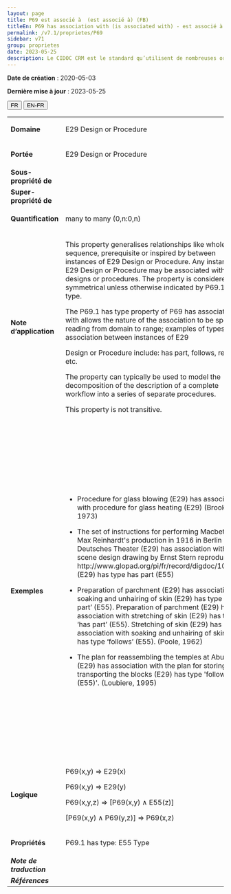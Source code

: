 ```yaml
---
layout: page
title: P69 est associé à  (est associé à) (FB)
titleEn: P69 has association with (is associated with) - est associé à  (est associé à) (FB)
permalink: /v7.1/proprietes/P69
sidebar: v71
group: proprietes
date: 2023-05-25
description: Le CIDOC CRM est le standard qu’utilisent de nombreuses organisations pour l’échange et l’intégration de jeux de données et de spécifications patrimoniales. Il est développé et maintenu à jour exclusivement en anglais par le CRM SIG, un sous-groupe du Conseil international des musées (ICOM). Ceci est une traduction officielle en français développée par la Traduction en français du CIDOC CRM, une initiative qui offre une version française à jour et accessible ouvertement et gratuitement du standard CIDOC CRM et en démocratise l'usage dans la communauté patrimoniale francophone. ------------ The CIDOC CRM is the standard used by many heritage organizations for the exchange and integration of museum collection datasets and specifications. It is developed and maintained exclusively in English by the CRM SIG, a subgroup of the International Council of Museums (ICOM). This is an official translation developed by the Traduction en français du CIDOC CRM, an initiative offering an open, up-to-date, and free French version of the CIDOC CRM standard, and democratizing its use in the francophone heritage community.
---
```


**Date de création** : 2020-05-03

**Dernière mise à jour** : 2023-05-25

<div class="lang-buttons">
 <button id="fr" class="activate">FR</button>
 <button id="en-fr">EN-FR</button>
</div>

<table>
<tbody>
<tr>
<td><strong>Domaine</strong></td>
<td class="en">
<p>E29 Design or Procedure</p>
</td>
<td>
<p><code class="language-plaintext highlighter-rouge">E29_Conceptualisation_ou_procédure</code></p>
</td>
</tr>
<tr>
<td><strong>Portée</strong></td>
<td class="en">
<p>E29 Design or Procedure</p>
</td>
<td>
<p><code class="language-plaintext highlighter-rouge">E29_Conceptualisation_ou_procédure</code></p>
</td>
</tr>
<tr>
<td><strong>Sous-propriété de</strong></td>
<td class="en">
</td>
<td>
</td>
</tr>
<tr>
<td><strong>Super-propriété de</strong></td>
<td class="en">
</td>
<td>
</td>
</tr>
<tr>
<td><strong>Quantification</strong></td>
<td class="en">
<p>many to many (0,n:0,n)</p>
</td>
<td>
<p>plusieurs à plusieurs (0,n:0,n)</p>
</td>
</tr>
<tr>
<td><strong>Note d’application</strong></td>
<td class="en">
<p>This property generalises relationships like whole-part, sequence, prerequisite or inspired by between instances of E29 Design or Procedure. Any instance of E29 Design or Procedure may be associated with other designs or procedures. The property is considered to be symmetrical unless otherwise indicated by P69.1 has type.</p>
<p>The P69.1 has type property of P69 has association with allows the nature of the association to be specified reading from domain to range; examples of types of association between instances of E29</p>
<p>Design or Procedure include: has part, follows, requires, etc.</p>
<p>The property can typically be used to model the decomposition of the description of a complete workflow into a series of separate procedures.</p>
<p>This property is not transitive.</p>
</td>
<td>
<p>Cette propriété généralise des relations telles que tout-partie, séquence, prérequis, ou inspirées par, entre des instances de <code class="language-plaintext highlighter-rouge">E29_Conceptualisation_ou_procédure</code>. Toute instance de <code class="language-plaintext highlighter-rouge">E29_Conceptualisation_ou_procédure</code> peut être associée à d’autres conceptualisations ou procédures. La propriété est considérée comme symétrique, à moins d’indication contraire via la propriété <code class="language-plaintext highlighter-rouge">P69.1_a_pour_type</code>.</p>
<p>La propriété <code class="language-plaintext highlighter-rouge">P69.1_a_pour_type</code> de la propriété <code class="language-plaintext highlighter-rouge">P69_est_associé_à (est_associé_à)</code> permet de spécifier la nature de l’association entre des instances de <code class="language-plaintext highlighter-rouge">E29_Conceptualisation_ou_procédure</code> : a pour partie, suit, nécessite, etc.</p>
<p>La propriété <code class="language-plaintext highlighter-rouge">P69_est_associé_à (est_associé_à)</code> peut généralement être utilisée pour modéliser la décomposition de la description d’un flux de travail complet en une série de procédures séparées.</p>
<p>Cette propriété n’est pas transitive.</p>
</td>
</tr>
<tr>
<td><strong>Exemples</strong></td>
<td class="en">
<ul>
<li><p>Procedure for glass blowing (E29) has association with procedure for glass heating (E29) (Brooks, 1973)</p>
</li>
<li><p>The set of instructions for performing Macbeth in Max Reinhardt's production in 1916 in Berlin at Deutsches Theater (E29) has association with the scene design drawing by Ernst Stern reproduced at http://www.glopad.org/pi/fr/record/digdoc/1003814 (E29) has type has part (E55)</p>
</li>
<li><p>Preparation of parchment (E29) has association with soaking and unhairing of skin (E29) has type ‘has part’ (E55). Preparation of parchment (E29) has association with stretching of skin (E29) has type ‘has part’ (E55). Stretching of skin (E29) has association with soaking and unhairing of skin (E29) has type ‘follows’ (E55). (Poole, 1962)</p>
</li>
<li><p>The plan for reassembling the temples at Abu Simbel (E29) has association with the plan for storing and transporting the blocks (E29) has type 'follows' (E55)'. (Loubiere, 1995)</p>
</li>
</ul>
</td>
<td>
<ul>
<li><p>La procédure pour le soufflage du verre (<code class="language-plaintext highlighter-rouge">E29_Conceptualisation_ou_procédure</code>) est associée à (<code class="language-plaintext highlighter-rouge">P69_est_associé_à</code>) la procédure pour le chauffage du verre (<code class="language-plaintext highlighter-rouge">E29_Conceptualisation_ou_procédure</code>) (Brooks, 1973)</p>
</li>
<li><p>L’ensemble d’instructions pour interpréter Macbeth dans la production de Max Reinhardt en 1916 au Deutsches Theater de Berlin (<code class="language-plaintext highlighter-rouge">E29_Conceptualisation_ou_procédure</code>) est associé au (<code class="language-plaintext highlighter-rouge">P69_est_associé_à</code>) dessin d’aménagement de la scène par Ernst Stern reproduit à http://www.glopad.org/pi/fr/record/digdoc/1003814 (<code class="language-plaintext highlighter-rouge">E29_Conceptualisation_ou_procédure</code>) a pour type (<code class="language-plaintext highlighter-rouge">P69.1_a_pour_type</code>) « a pour partie » (<code class="language-plaintext highlighter-rouge">E55_Type</code>)</p>
</li>
<li><p>La préparation d’un parchemin (<code class="language-plaintext highlighter-rouge">E29_Conceptualisation_ou_procédure</code>) est associée au (<code class="language-plaintext highlighter-rouge">P69_est_associé_à</code>) trempage et au raclage de la peau (<code class="language-plaintext highlighter-rouge">E29_Conceptualisation_ou_procédure</code>) a pour type (<code class="language-plaintext highlighter-rouge">P69.1_a_pour_type</code>) « a pour partie » (<code class="language-plaintext highlighter-rouge">E55_Type</code>).</p>
</li>
<li><p>L’étirement de la peau (<code class="language-plaintext highlighter-rouge">E29_Conceptualisation_ou_procédure</code>) est associée au (<code class="language-plaintext highlighter-rouge">P69_est_associé_à</code>) trempage et au raclage de la peau (<code class="language-plaintext highlighter-rouge">E29_Conceptualisation_ou_procédure</code>) a pour type (<code class="language-plaintext highlighter-rouge">P69.1_a_pour_type</code>) « suit » (<code class="language-plaintext highlighter-rouge">E55_Type</code>) (Poole, 1962)</p>
</li>
<li><p>Le plan de remontage des temples d’Abou Simbel (<code class="language-plaintext highlighter-rouge">E29_Conceptualisation_ou_procédure</code>) est associé au (<code class="language-plaintext highlighter-rouge">P69_est_associé_à</code>) plan pour entreposer et transporter les blocs (<code class="language-plaintext highlighter-rouge">E29_Conceptualisation_ou_procédure</code>) a pour type (<code class="language-plaintext highlighter-rouge">P69.1_a_pour_type</code>) « suit » (<code class="language-plaintext highlighter-rouge">E55_Type</code>) (Loubiere, 1995)</p>
</li>
</ul>
</td>
</tr>
<tr>
<td><strong>Logique</strong></td>
<td class="en">
<p>P69(x,y) ⇒ E29(x)</p>
<p>P69(x,y) ⇒ E29(y)</p>
<p>P69(x,y,z) ⇒ [P69(x,y) ∧ E55(z)]</p>
<p>[P69(x,y) ∧ P69(y,z)] ⇒ P69(x,z)</p>
</td>
<td>
<p>P69(x,y) ⇒ E29(x)</p>
<p>P69(x,y) ⇒ E29(y)</p>
<p>P69(x,y,z) ⇒ [P69(x,y) ∧ E55(z)]</p>
<p>[P69(x,y) ∧ P69(y,z)] ⇒ P69(x,z)</p>
</td>
</tr>
<tr>
<td><strong>Propriétés</strong></td>
<td class="en">
<p>P69.1 has type: E55 Type</p>
</td>
<td>
<p><code class="language-plaintext highlighter-rouge">P69.1_a_pour_type</code> : <code class="language-plaintext highlighter-rouge">E55_Type</code></p>
</td>
</tr>
<tr>
<td><strong><em>Note de traduction</em></strong></td>
<td colspan="2">
</td>
</tr>
<tr>
<td><strong><em>Références</em></strong></td>
<td colspan="2">
</td>
</tr>
</tbody>
</table>
